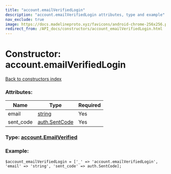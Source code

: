 ```yaml
---
title: "account.emailVerifiedLogin"
description: "account.emailVerifiedLogin attributes, type and example"
nav_exclude: true
image: https://docs.madelineproto.xyz/favicons/android-chrome-256x256.png
redirect_from: /API_docs/constructors/account_emailVerifiedLogin.html
---
```

# Constructor: account.emailVerifiedLogin  
[Back to constructors index](/API_docs/constructors/index.html)



### Attributes:

| Name     |    Type       | Required |
|----------|---------------|----------|
|email|[string](/API_docs/types/string.html) | Yes|
|sent\_code|[auth.SentCode](/API_docs/constructors/auth.SentCode.html) | Yes|



### Type: [account.EmailVerified](/API_docs/types/account.EmailVerified.html)


### Example:

```
$account_emailVerifiedLogin = ['_' => 'account.emailVerifiedLogin', 'email' => 'string', 'sent_code' => auth.SentCode];
```  
